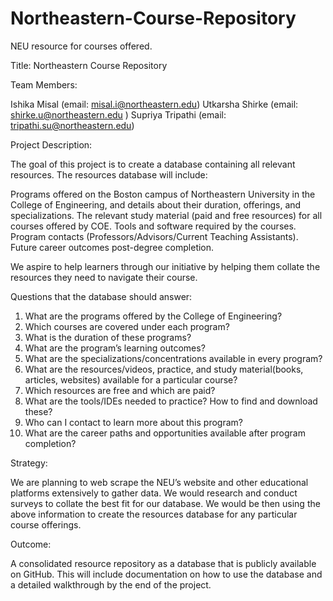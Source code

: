 # Northeastern-Course-Repository
NEU resource for courses offered. 

Title: Northeastern Course Repository

Team Members: 

Ishika Misal (email: misal.i@northeastern.edu)
Utkarsha Shirke (email: shirke.u@northeastern.edu )
Supriya Tripathi (email: tripathi.su@northeastern.edu)

Project Description: 

The goal of this project is to create a database containing all relevant resources. The resources database will include: 

Programs offered on the Boston campus of Northeastern University in the College of Engineering, and details about their duration, offerings, and specializations. 
The relevant study material (paid and free resources) for all courses offered by COE. 
Tools and software required by the courses.  
Program contacts (Professors/Advisors/Current Teaching Assistants). 
Future career outcomes post-degree completion. 

We aspire to help learners through our initiative by helping them collate the resources they need to navigate their course. 

Questions that the database should answer: 

1. What are the programs offered by the College of Engineering? 
2. Which courses are covered under each program? 
3. What is the duration of these programs?
4. What are the program’s learning outcomes?
5. What are the specializations/concentrations available in every program?
6. What are the resources/videos, practice, and study material(books, articles, websites) available for a particular course? 
7. Which resources are free and which are paid?
8. What are the tools/IDEs needed to practice? How to find and download these? 
9. Who can I contact to learn more about this program? 
10. What are the career paths and opportunities available after program completion?

Strategy:

We are planning to web scrape the NEU’s website and other educational platforms extensively to gather data. 
We would research and conduct surveys to collate the best fit for our database. 
We would be then using the above information to create the resources database for any particular course offerings. 

Outcome:

A consolidated resource repository as a database that is publicly available on GitHub. This will include documentation on how to use the database and a detailed walkthrough by the end of the project. 
